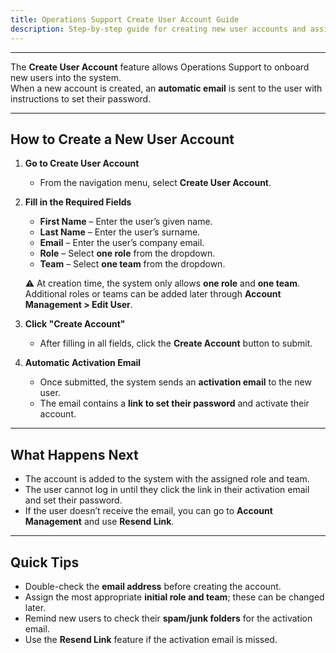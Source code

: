```yaml
---
title: Operations Support Create User Account Guide
description: Step-by-step guide for creating new user accounts and assigning initial roles and teams
---
```


---

The **Create User Account** feature allows Operations Support to onboard new users into the system.  
When a new account is created, an **automatic email** is sent to the user with instructions to set their password.

---

## How to Create a New User Account

1. **Go to Create User Account**

   - From the navigation menu, select **Create User Account**.

2. **Fill in the Required Fields**

   - **First Name** – Enter the user’s given name.
   - **Last Name** – Enter the user’s surname.
   - **Email** – Enter the user’s company email.
   - **Role** – Select **one role** from the dropdown.
   - **Team** – Select **one team** from the dropdown.

   ⚠️ At creation time, the system only allows **one role** and **one team**.  
   Additional roles or teams can be added later through **Account Management > Edit User**.

3. **Click "Create Account"**

   - After filling in all fields, click the **Create Account** button to submit.

4. **Automatic Activation Email**
   - Once submitted, the system sends an **activation email** to the new user.
   - The email contains a **link to set their password** and activate their account.

---

## What Happens Next

- The account is added to the system with the assigned role and team.
- The user cannot log in until they click the link in their activation email and set their password.
- If the user doesn’t receive the email, you can go to **Account Management** and use **Resend Link**.

---

## Quick Tips

- Double-check the **email address** before creating the account.
- Assign the most appropriate **initial role and team**; these can be changed later.
- Remind new users to check their **spam/junk folders** for the activation email.
- Use the **Resend Link** feature if the activation email is missed.
